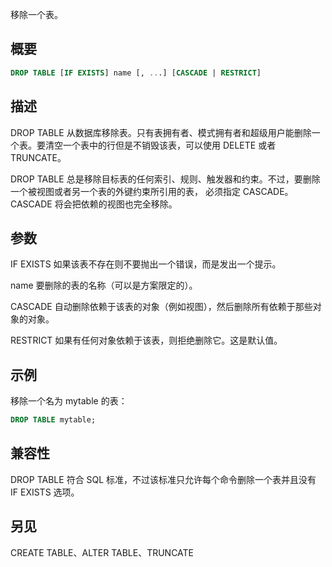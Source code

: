 移除一个表。

## 概要
```sql
DROP TABLE [IF EXISTS] name [, ...] [CASCADE | RESTRICT]
```

## 描述
DROP TABLE 从数据库移除表。只有表拥有者、模式拥有者和超级用户能删除一个表。要清空一个表中的行但是不销毁该表，可以使用 DELETE 或者 TRUNCATE。

DROP TABLE 总是移除目标表的任何索引、规则、触发器和约束。不过，要删除一个被视图或者另一个表的外键约束所引用的表， 必须指定 CASCADE。CASCADE 将会把依赖的视图也完全移除。

## 参数

IF EXISTS
如果该表不存在则不要抛出一个错误，而是发出一个提示。

name
要删除的表的名称（可以是方案限定的）。

CASCADE
自动删除依赖于该表的对象（例如视图），然后删除所有依赖于那些对象的对象。

RESTRICT
如果有任何对象依赖于该表，则拒绝删除它。这是默认值。

## 示例
移除一个名为 mytable 的表：

```sql
DROP TABLE mytable;
```

## 兼容性
DROP TABLE 符合 SQL 标准，不过该标准只允许每个命令删除一个表并且没有 IF EXISTS 选项。

## 另见
CREATE TABLE、ALTER TABLE、TRUNCATE
